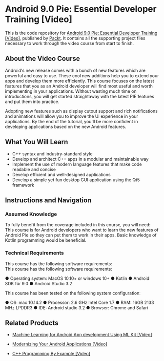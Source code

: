 # Android 9.0 Pie: Essential Developer Training [Video]
This is the code repository for [Android 9.0 Pie: Essential Developer Training [Video]](https://www.packtpub.com/application-development/android-90-pie-essential-developer-training-video?utm_source=github&utm_medium=repository&utm_campaign=9781788831673), published by [Packt](https://www.packtpub.com/?utm_source=github). It contains all the supporting project files necessary to work through the video course from start to finish.
## About the Video Course
Android's new release comes with a bunch of new features which are powerful and easy to use. These cool new additions help you to extend your apps and develop them more efficiently. This course focuses on the latest features that you as an Android developer will find most useful and worth implementing in your applications. Without wasting much time on introductions, you will get started straightaway with the latest PIE features and put them into practice.

Adopting new features such as display cutout support and rich notifications and animations will allow you to improve the UI experience in your applications. By the end of the tutorial, you'll be more confident in developing applications based on the new Android features.


<H2>What You Will Learn</H2>
<DIV class=book-info-will-learn-text>
<UL>
<LI>C++ syntax and industry-standard style 
<LI>Develop and architect C++ apps in a modular and maintainable way 
<LI>Implement the use of modern language features that make code readable and concise 
<LI>Develop efficient and well-designed applications 
<LI>Develop a simple yet fun desktop GUI application using the Qt5 framework </LI></UL></DIV>

## Instructions and Navigation
### Assumed Knowledge
To fully benefit from the coverage included in this course, you will need:<br/>
This course is for Android developers who want to learn the new features of Android Pie so they can put them to work in their apps. Basic knowledge of Kotlin programming would be beneficial.
### Technical Requirements
This course has the following software requirements:<br/>
This course has the following software requirements:

● Operating system: MacOS 10.10+ or    windows 10+
● Kotlin
● Android SDK für 9.0
● Android Studio 3.2

This course has been tested on the following system configuration:

● OS: mac 10.14.2
● Processor: 2.6 GHz Intel Core 1.7
● RAM: 16GB 2133 MHz LPDDR3
● IDE: Android studio 3.2
●	Browser: Chrome and Safari 


## Related Products
* [Machine Learning for Android App development Using ML Kit [Video]](https://www.packtpub.com/application-development/machine-learning-android-app-development-using-ml-kit-video?utm_source=github&utm_medium=repository&utm_campaign=9781789539875)

* [Modernizing Your Android Applications [Video]](https://www.packtpub.com/application-development/modernizing-your-android-applications-video?utm_source=github&utm_medium=repository&utm_campaign=9781789950502)

* [C++ Programming By Example [Video]](https://www.packtpub.com/application-development/c-programming-example-video?utm_source=github&utm_medium=repository&utm_campaign=9781788395595)

